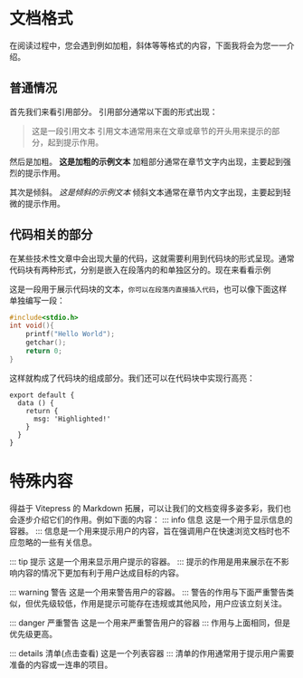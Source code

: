 # 文档格式
在阅读过程中，您会遇到例如加粗，斜体等等格式的内容，下面我将会为您一一介绍。

## 普通情况
首先我们来看引用部分。
引用部分通常以下面的形式出现：
> 这是一段引用文本
引用文本通常用来在文章或章节的开头用来提示的部分，起到提示作用。

然后是加粗。
**这是加粗的示例文本**
加粗部分通常在章节文字内出现，主要起到强烈的提示作用。

其次是倾斜。
*这是倾斜的示例文本*
倾斜文本通常在章节内文字出现，主要起到轻微的提示作用。

## 代码相关的部分
在某些技术性文章中会出现大量的代码，这就需要利用到代码块的形式呈现。通常代码块有两种形式，分别是嵌入在段落内的和单独区分的。现在来看看示例

这是一段用于展示代码块的文本，`你可以在段落内直接插入代码`，也可以像下面这样单独编写一段：
```c
#include<stdio.h>
int void(){
    printf("Hello World");
    getchar();
    return 0;
}
```
这样就构成了代码块的组成部分。我们还可以在代码块中实现行高亮：
```js{4}
export default {
  data () {
    return {
      msg: 'Highlighted!'
    }
  }
}
```

# 特殊内容
得益于 Vitepress 的 Markdown 拓展，可以让我们的文档变得多姿多彩，我们也会逐步介绍它们的作用。例如下面的内容：
::: info 信息
这是一个用于显示信息的容器。
:::
信息是一个用来提示用户的内容，旨在强调用户在快速浏览文档时也不应忽略的一些有关信息。

::: tip 提示
这是一个用来显示用户提示的容器。
:::
提示的作用是用来展示在不影响内容的情况下更加有利于用户达成目标的内容。

::: warning 警告
这是一个用来警告用户的容器。
:::
警告的作用与下面严重警告类似，但优先级较低，作用是提示可能存在违规或其他风险，用户应该立刻关注。

::: danger 严重警告
这是一个用来严重警告用户的容器
:::
作用与上面相同，但是优先级更高。

::: details 清单(点击查看)
这是一个列表容器
:::
清单的作用通常用于提示用户需要准备的内容或一连串的项目。